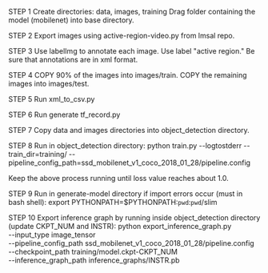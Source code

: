 STEP 1
Create directories: data, images, training
Drag folder containing the model (mobilenet) into base directory.

STEP 2
Export images using active-region-video.py from lmsal repo.

STEP 3
Use labelImg to annotate each image. Use label "active region." Be sure that annotations are in xml format.

STEP 4
COPY 90% of the images into images/train. COPY the remaining images into images/test.

STEP 5
Run xml_to_csv.py

STEP 6
Run generate tf_record.py

STEP 7
Copy data and images directories into object_detection directory.

STEP 8
Run in object_detection directory:
python train.py --logtostderr --train_dir=training/ --pipeline_config_path=ssd_mobilenet_v1_coco_2018_01_28/pipeline.config

Keep the above process running until loss value reaches about 1.0.

STEP 9
Run in generate-model directory if import errors occur (must in bash shell):
export PYTHONPATH=$PYTHONPATH:`pwd`:`pwd`/slim

STEP 10
Export inference graph by running inside object_detection directory (update CKPT_NUM and INSTR):
python export_inference_graph.py \
    --input_type image_tensor \
    --pipeline_config_path ssd_mobilenet_v1_coco_2018_01_28/pipeline.config \
    --checkpoint_path training/model.ckpt-CKPT_NUM \
    --inference_graph_path inference_graphs/INSTR.pb
